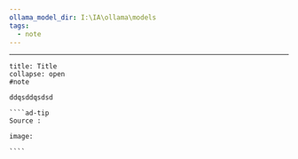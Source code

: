 ```yaml
---
ollama_model_dir: I:\IA\ollama\models
tags:
  - note
---
```


---
 
`````ad-note
title: Title
collapse: open
#note 

ddqsddqsdsd 

````ad-tip
Source : 

image:  

````


`````
